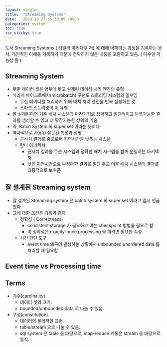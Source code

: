 ```yaml
---
layout: single
title:  "Streaming Systems"
date:   2024-10-27 15:30:09 +0900
categories: system
toc: true
toc_sticky: true
---
```



도서 Streaming Systems ( 타일러 아키다우 저) 에 대해 이해하는 과정을 기록하는 문서. 
개인적인 이해를 기록하기 때문에 정확하지 않은 내용을 포함하고 있음. ( 다수일 가능성 큼 ) 


## Streaming System

* 무한 데이터 셋을 염두에 두고 설계된 데이터 처리 엔진의 유형
* 따라서 마이크로배치(microbatch) 구현도 스트리밍 시스템의 일부임
  * 무한 데이터를 처리하기 위해 배치 처리 엔진을 반복 실행하는 것
  * 스파크 스트리밍이 이 유형
* 잘 설계된다면 기존 배치 시스템과 마찬가지로 정확하고 일관적이고 반복가능한 결과를 생성할 수 있고 더 확장가능한 상위의 기술
* 즉, Batch System 의 super set 이라는 뜻이다
* 역사적으로 사용된 잘못된 특성과 설명
  * 근사치 결과를 줌으로써 지연시간을 낮추는 시스템
  * 람다 아키텍쳐
    * 근사치 결과를 주는 시스템과 정확한 배치 시스템을 함께 운영하는 아키텍쳐
    * 낮은 지연시간으로 부정확한 결과를 일단 주고 이후 배치 시스템의 결과를 최종적으로 보여줌

## 잘 설계된 Streaming system 

* 잘 설계된 Streaming system 은 batch system 의 super set 이라고 앞서 언급했다. 
* 그에 대한 조건은 다음과 같다
  * 정확성 ( Correctness)
    * consistent storage 가 필요하고 이는 checkpoint 방법을 필요로 함
    * 이 정확성은 exactly-once processing 을 하려면 필요한 속성
  * 시간 판단 도구
    * event time 왜곡이 발생하는 상황에서 unbounded unordered data 를 처리할 때 필요함  



## Event time vs Processing time

## Terms

* 기수(cardinality)
  * 데이터 셋의 크기. 
  * bounded/unbounded data 로 나눌 수 있음. 
* 구성(constitution)
  * 데이터의 물리적인 표현. 
  * table/stream 으로 나눌 수 있음. 
  * sql system 은 table 을 바탕으로, map-reduce 계통은 stream 을 바탕으로 동작. 
